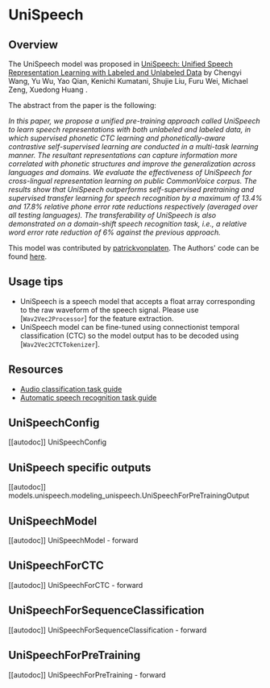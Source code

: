<!--Copyright 2021 The HuggingFace Team. All rights reserved.

Licensed under the Apache License, Version 2.0 (the "License"); you may not use this file except in compliance with
the License. You may obtain a copy of the License at

http://www.apache.org/licenses/LICENSE-2.0

Unless required by applicable law or agreed to in writing, software distributed under the License is distributed on
an "AS IS" BASIS, WITHOUT WARRANTIES OR CONDITIONS OF ANY KIND, either express or implied. See the License for the
specific language governing permissions and limitations under the License.

⚠️ Note that this file is in Markdown but contain specific syntax for our doc-builder (similar to MDX) that may not be
rendered properly in your Markdown viewer.

-->

# UniSpeech

## Overview

The UniSpeech model was proposed in [UniSpeech: Unified Speech Representation Learning with Labeled and Unlabeled Data](https://arxiv.org/abs/2101.07597) by Chengyi Wang, Yu Wu, Yao Qian, Kenichi Kumatani, Shujie Liu, Furu Wei, Michael
Zeng, Xuedong Huang .

The abstract from the paper is the following:

*In this paper, we propose a unified pre-training approach called UniSpeech to learn speech representations with both
unlabeled and labeled data, in which supervised phonetic CTC learning and phonetically-aware contrastive
self-supervised learning are conducted in a multi-task learning manner. The resultant representations can capture
information more correlated with phonetic structures and improve the generalization across languages and domains. We
evaluate the effectiveness of UniSpeech for cross-lingual representation learning on public CommonVoice corpus. The
results show that UniSpeech outperforms self-supervised pretraining and supervised transfer learning for speech
recognition by a maximum of 13.4% and 17.8% relative phone error rate reductions respectively (averaged over all
testing languages). The transferability of UniSpeech is also demonstrated on a domain-shift speech recognition task,
i.e., a relative word error rate reduction of 6% against the previous approach.*

This model was contributed by [patrickvonplaten](https://huggingface.co/patrickvonplaten). The Authors' code can be
found [here](https://github.com/microsoft/UniSpeech/tree/main/UniSpeech).

## Usage tips

- UniSpeech is a speech model that accepts a float array corresponding to the raw waveform of the speech signal. Please
  use [`Wav2Vec2Processor`] for the feature extraction.
- UniSpeech model can be fine-tuned using connectionist temporal classification (CTC) so the model output has to be
  decoded using [`Wav2Vec2CTCTokenizer`].

## Resources

- [Audio classification task guide](../tasks/audio_classification)
- [Automatic speech recognition task guide](../tasks/asr)

## UniSpeechConfig

[[autodoc]] UniSpeechConfig

## UniSpeech specific outputs

[[autodoc]] models.unispeech.modeling_unispeech.UniSpeechForPreTrainingOutput

## UniSpeechModel

[[autodoc]] UniSpeechModel
    - forward

## UniSpeechForCTC

[[autodoc]] UniSpeechForCTC
    - forward

## UniSpeechForSequenceClassification

[[autodoc]] UniSpeechForSequenceClassification
    - forward

## UniSpeechForPreTraining

[[autodoc]] UniSpeechForPreTraining
    - forward
